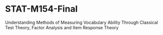 # STAT-M154-Final
Understanding Methods of Measuring Vocabulary Ability Through Classical Test Theory, Factor Analysis and Item Response Theory

